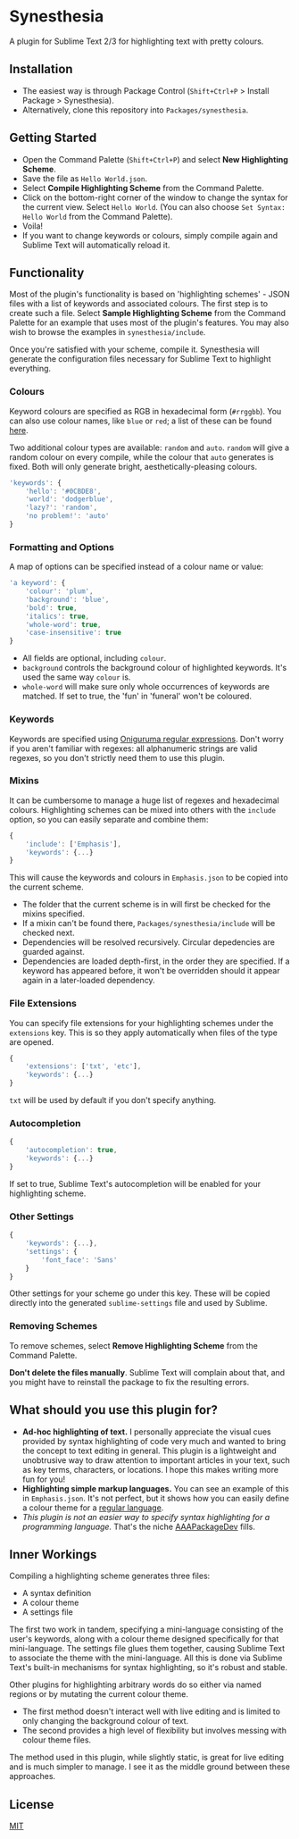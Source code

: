 Synesthesia
===========

A plugin for Sublime Text 2/3 for highlighting text with pretty colours.

Installation
------------

- The easiest way is through Package Control (`Shift+Ctrl+P` > Install Package > Synesthesia).
- Alternatively, clone this repository into `Packages/synesthesia`.

Getting Started
---------------

- Open the Command Palette (`Shift+Ctrl+P`) and select **New Highlighting Scheme**.
- Save the file as `Hello World.json`.
- Select **Compile Highlighting Scheme** from the Command Palette.
- Click on the bottom-right corner of the window to change the syntax for the current view. Select `Hello World`. (You can also choose `Set Syntax: Hello World` from the Command Palette).
- Voila!
- If you want to change keywords or colours, simply compile again and Sublime Text will automatically reload it.

Functionality
-------------

Most of the plugin's functionality is based on 'highlighting schemes' - JSON files with a list of keywords and associated colours. The first step is to create such a file. Select **Sample Highlighting Scheme** from the Command Palette for an example that uses most of the plugin's features. You may also wish to browse the examples in `synesthesia/include`.

Once you're satisfied with your scheme, compile it. Synesthesia will generate the configuration files necessary for Sublime Text to highlight everything.

### Colours

Keyword colours are specified as RGB in hexadecimal form (`#rrggbb`). You can also use colour names, like `blue` or `red`; a list of these can be found [here](http://en.wikipedia.org/wiki/Web_colours#X11_color_names).

Two additional colour types are available: `random` and `auto`. `random` will give a random colour on every compile, while the colour that `auto` generates is fixed. Both will only generate bright, aesthetically-pleasing colours.

```js
'keywords': {
	'hello': '#0CBDE8',
	'world': 'dodgerblue',
	'lazy?': 'random',
	'no problem!': 'auto'
}
```

### Formatting and Options

A map of options can be specified instead of a colour name or value:

```js
'a keyword': {
	'colour': 'plum',
	'background': 'blue',
	'bold': true,
	'italics': true,
	'whole-word': true,
	'case-insensitive': true
}
```

- All fields are optional, including `colour`.
- `background` controls the background colour of highlighted keywords. It's used the same way `colour` is.
- `whole-word` will make sure only whole occurrences of keywords are matched. If set to true, the 'fun' in 'funeral' won't be coloured.

### Keywords

Keywords are specified using [Oniguruma regular expressions](http://manual.macromates.com/en/regular_expressions). Don't worry if you aren't familiar with regexes: all alphanumeric strings are valid regexes, so you don't strictly need them to use this plugin.

### Mixins

It can be cumbersome to manage a huge list of regexes and hexadecimal colours. Highlighting schemes can be mixed into others with the `include` option, so you can easily separate and combine them:

```js
{
	'include': ['Emphasis'],
	'keywords': {...}
}
```

This will cause the keywords and colours in `Emphasis.json` to be copied into the current scheme.

- The folder that the current scheme is in will first be checked for the mixins specified.
- If a mixin can't be found there, `Packages/synesthesia/include` will be checked next.
- Dependencies will be resolved recursively. Circular depedencies are guarded against.
- Dependencies are loaded depth-first, in the order they are specified. If a keyword has appeared before, it won't be overridden should it appear again in a later-loaded dependency.

### File Extensions

You can specify file extensions for your highlighting schemes under the `extensions` key. This is so they apply automatically when files of the type are opened.

```js
{
	'extensions': ['txt', 'etc'],
	'keywords': {...}
}
```

`txt` will be used by default if you don't specify anything.

### Autocompletion

```js
{
	'autocompletion': true,
	'keywords': {...}
}
```

If set to true, Sublime Text's autocompletion will be enabled for your highlighting scheme.

### Other Settings

```js
{
	'keywords': {...},
	'settings': {
		'font_face': 'Sans'
	}
}
```

Other settings for your scheme go under this key. These will be copied directly into the generated `sublime-settings` file and used by Sublime.

### Removing Schemes

To remove schemes, select **Remove Highlighting Scheme** from the Command Palette.

**Don't delete the files manually**. Sublime Text will complain about that, and you might have to reinstall the package to fix the resulting errors.

What should you use this plugin for?
------------------------------------

- **Ad-hoc highlighting of text.** I personally appreciate the visual cues provided by syntax highlighting of code very much and wanted to bring the concept to text editing in general. This plugin is a lightweight and unobtrusive way to draw attention to important articles in your text, such as key terms, characters, or locations. I hope this makes writing more fun for you!
- **Highlighting simple markup languages.** You can see an example of this in `Emphasis.json`. It's not perfect, but it shows how you can easily define a colour theme for a [regular language](http://en.wikipedia.org/wiki/Chomsky_hierarchy).
- *This plugin is not an easier way to specify syntax highlighting for a programming language.* That's the niche [AAAPackageDev](https://github.com/SublimeText/AAAPackageDev) fills.

Inner Workings
--------------

Compiling a highlighting scheme generates three files:

- A syntax definition
- A colour theme
- A settings file

The first two work in tandem, specifying a mini-language consisting of the user's keywords, along with a colour theme designed specifically for that mini-language. The settings file glues them together, causing Sublime Text to associate the theme with the mini-language. All this is done via Sublime Text's built-in mechanisms for syntax highlighting, so it's robust and stable.

Other plugins for highlighting arbitrary words do so either via named regions or by mutating the current colour theme.

- The first method doesn't interact well with live editing and is limited to only changing the background colour of text.
- The second provides a high level of flexibility but involves messing with colour theme files.

The method used in this plugin, while slightly static, is great for live editing and is much simpler to manage. I see it as the middle ground between these approaches.

License
--------

[MIT](http://opensource.org/licenses/MIT)
